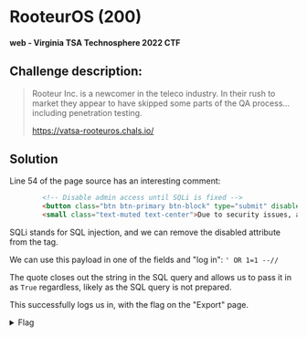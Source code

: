 # RooteurOS (200)
#### web - Virginia TSA Technosphere 2022 CTF

## Challenge description:
> Rooteur Inc. is a newcomer in the teleco industry. In their rush to market they appear to have skipped some parts of the QA process... including penetration testing.
>
> https://vatsa-rooteuros.chals.io/

## Solution
Line 54 of the page source has an interesting comment:
```html
        <!-- Disable admin access until SQLi is fixed -->
        <button class="btn btn-primary btn-block" type="submit" disabled>Log In</button>
        <small class="text-muted text-center">Due to security issues, admin panel access is currently disabled</small>
```
SQLi stands for SQL injection, and we can remove the disabled attribute from the tag.

We can use this payload in one of the fields and "log in": `' OR 1=1 --//`

The quote closes out the string in the SQL query and allows us to pass it in as `True` regardless, likely as the SQL query is not prepared.

This successfully logs us in, with the flag on the "Export" page.

<details> 
    <summary>Flag</summary>
flag{r00teur-1nj3ct10n}
</details>